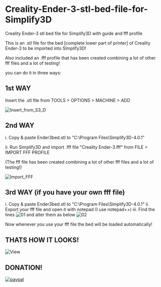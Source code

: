 # Creality-Ender-3-stl-bed-file-for-Simplify3D

Creality Ender-3 stl bed file for Simplify3D with guide and fff profile

This is an .stl file for the bed [complete lower part of printer] of Creality Ender-3 to be imported into SImplify3D!

Also included an .fff profile that has been created combining a lot of other fff files and a lot of testing!

you can do it in three ways:

1st WAY
-------
Insert the .stl file from TOOLS > OPTIONS > MACHINE > ADD

<img src="https://preview.ibb.co/mDQj1e/Insert_from_S3_D.jpg" alt="Insert_from_S3_D" border="0">

2nd WAY
-------
i.  Copy & paste Ender3bed.stl to "C:\Program Files\Simplify3D-4.0.1"

ii. Run Simplify3D and import .fff file "Creality Ender-3.fff" from FILE > IMPORT FFF PROFILE

(The fff file has been created combining a lot of other fff files and a lot of testing!)

<img src="https://preview.ibb.co/hkzDSK/Import_FFF.jpg" alt="Import_FFF" border="0">

3rd WAY (if you have your own fff file)
---------------------------------------
i.  Copy & paste Ender3bed.stl to "C:\Program Files\Simplify3D-4.0.1"
ii. Export your fff file and open it with notepad (I use notepad++)
iii. Find the lines
<img src="https://image.ibb.co/m0CDZ9/01.jpg" alt="01" border="0">
and alter them as below
<img src="https://image.ibb.co/mCKXSU/02.jpg" alt="02" border="0">

Now whenever you use your fff file the bed will be loaded automatically! 

THATS HOW IT LOOKS!
-------------------
<img src="https://preview.ibb.co/cNE4mp/View.jpg" alt="View" border="0">

DONATION!
---------
[![paypal](https://www.paypalobjects.com/en_US/i/btn/btn_donateCC_LG.gif)](https://www.paypal.com/cgi-bin/webscr?cmd=_s-xclick&hosted_button_id=PQ2LVFGLE457Y)
